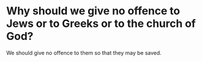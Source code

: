 # Why should we give no offence to Jews or to Greeks or to the church of God?

We should give no offence to them so that they may be saved.
